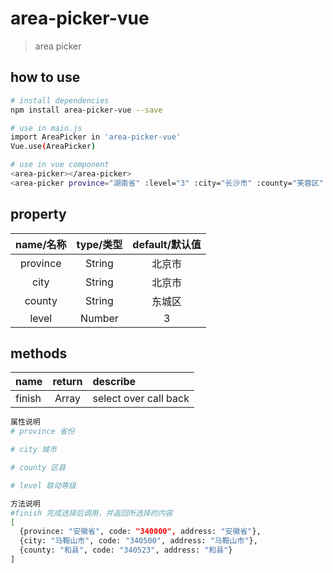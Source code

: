 # area-picker-vue

> area picker

## how to use

``` bash
# install dependencies
npm install area-picker-vue --save

# use in main.js
import AreaPicker in 'area-picker-vue'
Vue.use(AreaPicker)

# use in vue component
<area-picker></area-picker>
<area-picker province="湖南省" :level="3" :city="长沙市" :county="芙蓉区" @finish="areaPickerFinish"></area-picker>
```

## property
| name/名称 | type/类型 | default/默认值 |
| :---------------: |:---------------:| :---------------:|
| province | String | 北京市 |
| city | String | 北京市 |
| county | String | 东城区 |
| level | Number | 3 |


## methods
| name | return | describe |
| ------------- |:-------------:| :---------------|
| finish | Array | select over call back |



``` bash
属性说明
# province 省份

# city 城市

# county 区县

# level 联动等级

方法说明
#finish 完成选择后调用，并返回所选择的内容
[
  {province: "安徽省", code: "340000", address: "安徽省"},
  {city: "马鞍山市", code: "340500", address: "马鞍山市"},
  {county: "和县", code: "340523", address: "和县"}
]
```

